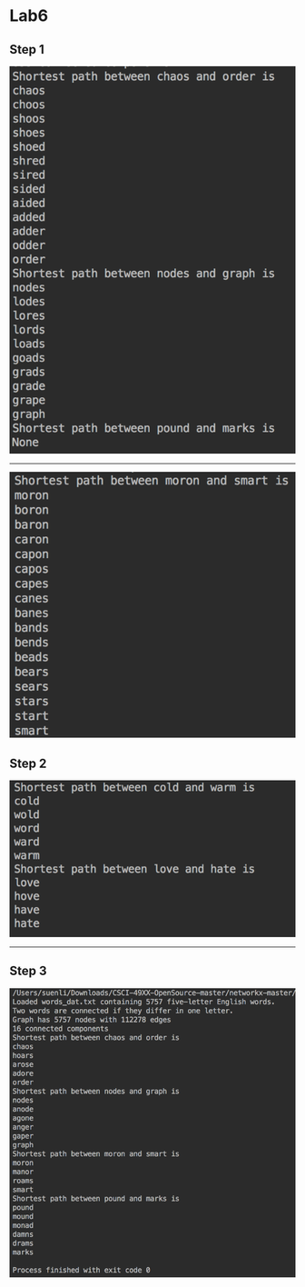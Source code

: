 # Lab6

## Step 1

![alttext](first1.png)

------------------

![alttext](first2.png)

## Step 2

![alttext](second.png)

------------------

## Step 3

![alttext](third.png)
